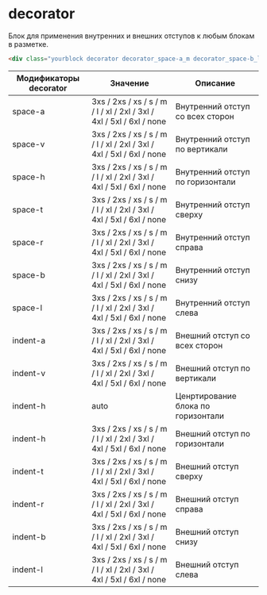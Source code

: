 # decorator

Блок для применения внутренних и внешних отступов к любым блокам в разметке.

```html
<div class="yourblock decorator decorator_space-a_m decorator_space-b_l">
```

Модификаторы decorator | Значение                                                             | Описание
---------------------- | ---------------------------------------------------------------------| ----------------
space-a                | 3xs / 2xs / xs / s / m / l / xl / 2xl / 3xl / 4xl / 5xl / 6xl / none | Внутренний отступ со всех сторон
space-v                | 3xs / 2xs / xs / s / m / l / xl / 2xl / 3xl / 4xl / 5xl / 6xl / none | Внутренний отступ по вертикали
space-h                | 3xs / 2xs / xs / s / m / l / xl / 2xl / 3xl / 4xl / 5xl / 6xl / none | Внутренний отступ по горизонтали
space-t                | 3xs / 2xs / xs / s / m / l / xl / 2xl / 3xl / 4xl / 5xl / 6xl / none | Внутренний отступ сверху
space-r                | 3xs / 2xs / xs / s / m / l / xl / 2xl / 3xl / 4xl / 5xl / 6xl / none | Внутренний отступ справа
space-b                | 3xs / 2xs / xs / s / m / l / xl / 2xl / 3xl / 4xl / 5xl / 6xl / none | Внутренний отступ снизу
space-l                | 3xs / 2xs / xs / s / m / l / xl / 2xl / 3xl / 4xl / 5xl / 6xl / none | Внутренний отступ слева
indent-a               | 3xs / 2xs / xs / s / m / l / xl / 2xl / 3xl / 4xl / 5xl / 6xl / none | Внешний отступ со всех сторон
indent-v               | 3xs / 2xs / xs / s / m / l / xl / 2xl / 3xl / 4xl / 5xl / 6xl / none | Внешний отступ по вертикали
indent-h               | auto                                                                 | Ценртирование блока по горизонтали
indent-h               | 3xs / 2xs / xs / s / m / l / xl / 2xl / 3xl / 4xl / 5xl / 6xl / none | Внешний отступ по горизонтали
indent-t               | 3xs / 2xs / xs / s / m / l / xl / 2xl / 3xl / 4xl / 5xl / 6xl / none | Внешний отступ сверху
indent-r               | 3xs / 2xs / xs / s / m / l / xl / 2xl / 3xl / 4xl / 5xl / 6xl / none | Внешний отступ справа
indent-b               | 3xs / 2xs / xs / s / m / l / xl / 2xl / 3xl / 4xl / 5xl / 6xl / none | Внешний отступ снизу
indent-l               | 3xs / 2xs / xs / s / m / l / xl / 2xl / 3xl / 4xl / 5xl / 6xl / none | Внешний отступ слева